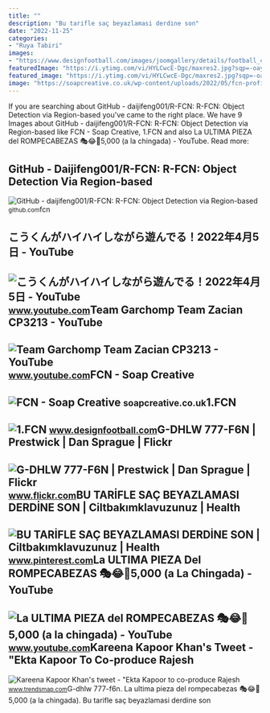 ```yaml
---
title: ""
description: "Bu tari̇fle saç beyazlamasi derdi̇ne son"
date: "2022-11-25"
categories:
- "Ruya Tabiri"
images:
- "https://www.designfootball.com/images/joomgallery/details/football_crests_8/01_20120323_1566464158.png"
featuredImage: "https://i.ytimg.com/vi/HYLCwcE-Dgc/maxres2.jpg?sqp=-oaymwEoCIAKENAF8quKqQMcGADwAQH4AYwCgALgA4oCDAgAEAEYRSBHKGUwDw==&amp;rs=AOn4CLC_ulBvmvqa2cf2uT56Qfk3FCYaDA"
featured_image: "https://i.ytimg.com/vi/HYLCwcE-Dgc/maxres2.jpg?sqp=-oaymwEoCIAKENAF8quKqQMcGADwAQH4AYwCgALgA4oCDAgAEAEYRSBHKGUwDw==&amp;rs=AOn4CLC_ulBvmvqa2cf2uT56Qfk3FCYaDA"
image: "https://soapcreative.co.uk/wp-content/uploads/2022/05/fcn-profile-1.png"
---
```


If you are searching about GitHub - daijifeng001/R-FCN: R-FCN: Object Detection via Region-based you've came to the right place. We have 9 Images about GitHub - daijifeng001/R-FCN: R-FCN: Object Detection via Region-based like FCN - Soap Creative, 1.FCN and also La ULTIMA PIEZA del ROMPECABEZAS 🎭😂🧘5,000 (a la chingada) - YouTube. Read more:

GitHub - Daijifeng001/R-FCN: R-FCN: Object Detection Via Region-based
---------------------------------------------------------------------

 ![GitHub - daijifeng001/R-FCN: R-FCN: Object Detection via Region-based](https://opengraph.githubassets.com/876728d8a1d323a211ebb553a1c36319909766c1dcbcf6d594d0d643ef087e15/daijifeng001/R-FCN) <small>github.com</small>fcn

こうくんがハイハイしながら遊んでる！2022年4月5日 - YouTube
-------------------------------------

 ![こうくんがハイハイしながら遊んでる！2022年4月5日 - YouTube](https://i.ytimg.com/vi/H2fAEMesIjo/maxresdefault.jpg?sqp=-oaymwEmCIAKENAF8quKqQMa8AEB-AH-CYAC0AWKAgwIABABGGUgXyhTMA8=&rs=AOn4CLCJYSghky0o-ilndxvg6fCYAda1ug) <small>www.youtube.com</small>Team Garchomp Team Zacian CP3213 - YouTube
------------------------------------------

 ![Team Garchomp Team Zacian CP3213 - YouTube](https://i.ytimg.com/vi/HYLCwcE-Dgc/maxres2.jpg?sqp=-oaymwEoCIAKENAF8quKqQMcGADwAQH4AYwCgALgA4oCDAgAEAEYRSBHKGUwDw==&rs=AOn4CLC_ulBvmvqa2cf2uT56Qfk3FCYaDA) <small>www.youtube.com</small>FCN - Soap Creative
-------------------

 ![FCN - Soap Creative](https://soapcreative.co.uk/wp-content/uploads/2022/05/fcn-profile-1.png) <small>soapcreative.co.uk</small>1.FCN
-----

 ![1.FCN](https://www.designfootball.com/images/joomgallery/details/football_crests_8/01_20120323_1566464158.png) <small>www.designfootball.com</small>G-DHLW 777-F6N | Prestwick | Dan Sprague | Flickr
-------------------------------------------------

 ![G-DHLW 777-F6N | Prestwick | Dan Sprague | Flickr](https://live.staticflickr.com/65535/52310652475_96db5bb864_b.jpg) <small>www.flickr.com</small>BU TARİFLE SAÇ BEYAZLAMASI DERDİNE SON | Ciltbakımklavuzunuz | Health
---------------------------------------------------------------------

 ![BU TARİFLE SAÇ BEYAZLAMASI DERDİNE SON | Ciltbakımklavuzunuz | Health](https://i.pinimg.com/originals/e8/ab/d6/e8abd66c10635c95aecccab064ea714d.png) <small>www.pinterest.com</small>La ULTIMA PIEZA Del ROMPECABEZAS 🎭😂🧘5,000 (a La Chingada) - YouTube
-------------------------------------------------------------------

 ![La ULTIMA PIEZA del ROMPECABEZAS 🎭😂🧘5,000 (a la chingada) - YouTube](https://i.ytimg.com/vi/KdZ3OosEZ6s/hq2.jpg?sqp=-oaymwEoCOADEOgC8quKqQMcGADwAQH4Ad4EgAK4CIoCDAgAEAEYZSBMKGMwDw==&rs=AOn4CLCfzFvJaPoNerKMbSKycXF-fCyaDA) <small>www.youtube.com</small>Kareena Kapoor Khan's Tweet - "Ekta Kapoor To Co-produce Rajesh
---------------------------------------------------------------

 ![Kareena Kapoor Khan's tweet - "Ekta Kapoor to co-produce Rajesh](https://pbs.twimg.com/media/Fcyada8X0AANSFu.jpg) <small>www.trendsmap.com</small>G-dhlw 777-f6n. La ultima pieza del rompecabezas 🎭😂🧘5,000 (a la chingada). Bu tari̇fle saç beyazlamasi derdi̇ne son
